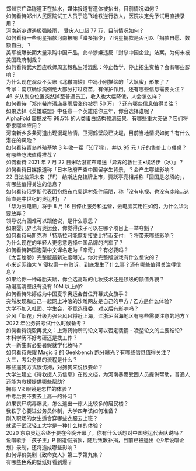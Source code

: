 郑州京广路隧道正在抽水，媒体报道有遗体被抬出，目前情况如何？  
如何看待郑州人民医院试工人员于逸飞地铁逆行救人，医院决定免予试用直接录用？  
河南新乡遭遇极强降雨， 受灾人口超 77 万，目前情况如何？  
如何看待一些明星捐款河南被嘲「赚多捐少」？明星捐款是否可以「捐款自愿、数额自由」？  
美军被曝长期大量采购中国产品，此举涉嫌违反「封杀中国企业」法案，为何未被美国政府制裁？  
如何看待武大回应教师周玄毅私生活混乱：停止教学，停止招生资格？会有哪些影响？  
为什么现在观众不买账《北辙南辕》中冯小刚描绘的「大飒蜜」形象了？  
专家：南京确诊病例绝大部分打过疫苗，有保护作用。还有哪些信息需要关注？  
46 岁从副总位置突然掉至普通员工，收入也大幅降低，人会怎么样？  
如何看待「郑州希岸酒店暴雨后涨价被罚 50 万」？还有哪些信息值得关注？  
如果选择《英雄联盟》中任意一个英雄陪你三年，你会选择谁呢？  
AlphaFold 震撼发布 98.5% 的人类蛋白结构预测结果，有哪些重大突破？它们将带来哪些应用？  
河南新乡多条河道出现漫堤险情，卫河鹤壁段已决堤，目前当地情况如何？有什么潜在的风险？  
如何看待青岛养殖基地 3 年收一茬「知了猴」，并以 95 元 / 斤的售价上市餐桌？有哪些吃法值得推荐？  
如何看待 2021 年 7 月 22 日米哈游宣布赠送「异界的救世主•埃洛伊（冰）」？  
如何看待日媒报道称「日本政府严查中国留学生背景」？会产生哪些影响？  
22 日法拉第未来（FF） 纳斯达克挂牌上市，贾跃亭亮相并称「回国是必须的」，有哪些值得关注的信息？  
如何看待俄罗斯代表团抱怨东京奥运村条件简陋，称「没有电视、也没有冰箱…这简直是中世纪的奥运村」？  
「华为云电脑」将于 8 月 16 日停止服务和运营，云电脑实用性如何，为什么华为要放弃？  
领导说有困难可以跟他说，是什么意思？  
如果婴儿界也有奥运会，你觉得孩子可以在哪个项目上一举夺魁？  
如何看待马斯克称「特斯拉可能恢复接受比特币支付」？将带来哪些影响？  
为什么现在的年轻人更愿意选择中国品牌的汽车了？  
如何看待韩国泡菜中文译名定为「辛奇」？有必要吗？  
《太吾绘卷》完整版最新进度曝光，你对完整版游戏有什么想说的？  
小米诉网络大 V 侵权案一审败诉，到底发生了什么事？还有哪些值得关注得信息？  
如果给你一种母胎天赋，你会选高超的化妆技术还是顶级的颜值外貌？  
动漫高清壁纸有没有 10M 以上的?  
如何看待朱婷成为中国夏季奥运会首位开幕式女旗手？  
突然发现和自己一起网上冲浪的沙雕网友是自己的甲方 / 乙方是什么体验?  
大学不加入社团、学生会，不竞选班委，对以后有影响吗？  
台风「烟花」升级为强台风且将近上海，江浙沪沿海地区有哪些需要注意的地方？  
2022 年公务员考试什么时候备考？  
如何看待饶毅再发文：上海药物所的论文可以否定裴钢 - 凌堃论文的主要结论?  
本科学历不好考研还是找工作？  
大一新生有必要暑假就学化妆吗？  
如何看待荣耀 Magic 3 的 Geekbench 跑分曝光？有哪些信息值得关注？  
大三，考公务员的流程是什么？  
哪些遛狗方式很伤狗，对狗狗来说很要命？  
大学生建立《待救援人员信息》在线文档，为河南暴雨受困人员提供帮助，普通人还能为救援提供哪些帮助?  
拥有 VR 眼镜是怎样的体验？  
中考后要不要去上高一的补习？  
如果丧尸病毒爆发，怎么逃出一栋人比较多的居民楼？  
我铁了心要进公务员体制，大学四年该如何准备？  
刚入职场的女生适合穿哪些衣服去上班？  
就读于武汉轻工大学是一种什么样的体验？  
2020 东京奥运会终于要在今晚开幕了，你有什么话想对中国奥运代表队说吗？  
说唱歌手「孩子王」P 图造假捐款，随后致歉补捐，目前已被退出《少年说唱企划》录制，还将造成哪些影响？  
如何评价美剧《致命女人》第二季第九集？  
有哪些色系的壁纸好看到爆？  
